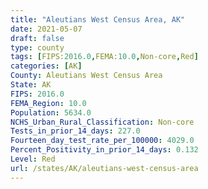 ```yaml
---
title: "Aleutians West Census Area, AK"
date: 2021-05-07
draft: false
type: county
tags: [FIPS:2016.0,FEMA:10.0,Non-core,Red]
categories: [AK]
County: Aleutians West Census Area
State: AK
FIPS: 2016.0
FEMA_Region: 10.0
Population: 5634.0
NCHS_Urban_Rural_Classification: Non-core
Tests_in_prior_14_days: 227.0
Fourteen_day_test_rate_per_100000: 4029.0
Percent_Positivity_in_prior_14_days: 0.132
Level: Red
url: /states/AK/aleutians-west-census-area
---
```



